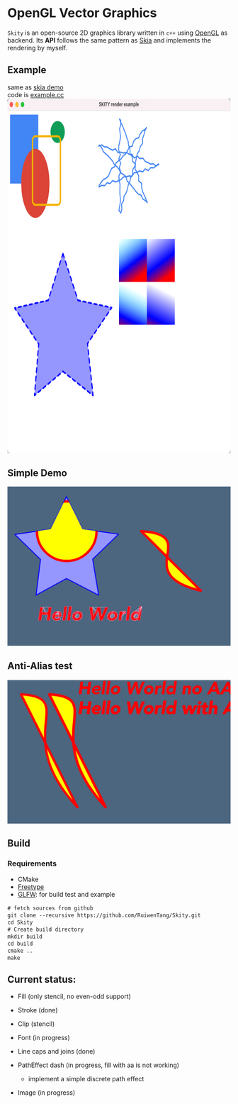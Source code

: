 # OpenGL Vector Graphics

`Skity` is an open-source 2D graphics library written in `c++` using [OpenGL](https://www.opengl.org) as backend.
Its **API** follows the same pattern as [Skia](https://skia.org/) and implements the rendering by myself. <br/>

## Example

same as [skia demo](https://fiddle.skia.org/c/66a829e00c752fe96e2ef4195cdc5454)<br/>
code is [example.cc](./example/example.cc)
<br/>
<img src="./resources/skia_demo.png" width="800" height="800">

## Simple Demo

![demo](./resources/gl_canvas_test.png)

## Anti-Alias test

![aa_test](./resources/aa_test.png)

## Build

### Requirements

- CMake
- [Freetype](https://www.freetype.org/)
- [GLFW](https://www.glfw.org/): for build test and example

```shell
# fetch sources from github
git clone --recursive https://github.com/RuiwenTang/Skity.git
cd Skity
# Create build directory
mkdir build
cd build
cmake ..
make
```

## Current status:

- Fill (only stencil, no even-odd support)

- Stroke (done)

- Clip (stencil)

- Font (in progress)

- Line caps and joins (done)

- PathEffect dash (in progress, fill with aa is not working)

  - implement a simple discrete path effect

- Image (in progress)
